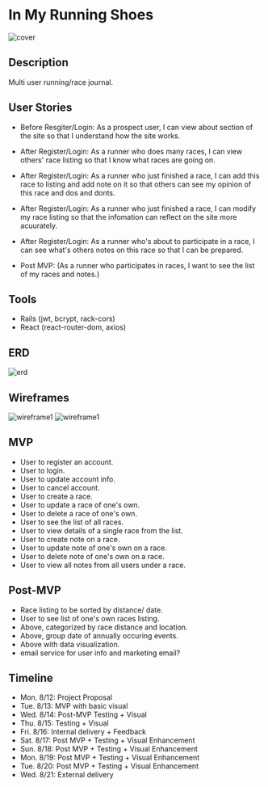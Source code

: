 # In My Running Shoes

![cover](https://media.giphy.com/media/xTiTnwyufCBTD7C69q/giphy.gif)

## Description
  Multi user running/race journal.
  
## User Stories
- Before Resgiter/Login: As a prospect user, I can view about section of the site so that I understand how the site works.

- After Register/Login: As a runner who does many races, I can view others' race listing so that I know what races are going on.
- After Register/Login: As a runner who just finished a race, I can add this race to listing and add note on it so that others can see my opinion of this race and dos and donts. 
- After Register/Login: As a runner who just finished a race, I can modify my race listing so that the infomation can reflect on the site more acuurately.
- After Register/Login: As a runner who's about to participate in a race, I can see what's others notes on this race so that I can be prepared.

- Post MVP: (As a runner who participates in races, I want to see the list of my races and notes.)

## Tools
- Rails (jwt, bcrypt, rack-cors)
- React (react-router-dom, axios)

## ERD
![erd](https://i.imgur.com/XRQt2go.png)

## Wireframes
![wireframe1](https://i.imgur.com/plOehHI.png)
![wireframe1](https://i.imgur.com/kouKcUL.png)

## MVP
 - User to register an account.
 - User to login.
 - User to update account info.
 - User to cancel account.
 - User to create a race.
 - User to update a race of one's own.
 - User to delete a race of one's own.
 - User to see the list of all races.
 - User to view details of a single race from the list.
 - User to create note on a race.
 - User to update note of one's own on a race.
 - User to delete note of one's own on a race.
 - User to view all notes from all users under a race.

## Post-MVP
- Race listing to be sorted by distance/ date.
- User to see list of one's own races listing.
- Above, categorized by race distance and location.
- Above, group date of annually occuring events.
- Above with data visualization.
- email service for user info and marketing email?

## Timeline
  - Mon. 8/12: Project Proposal
  - Tue. 8/13: MVP with basic visual
  - Wed. 8/14: Post-MVP Testing + Visual
  - Thu. 8/15: Testing + Visual
  - Fri. 8/16: Internal delivery + Feedback
  - Sat. 8/17: Post MVP + Testing + Visual Enhancement
  - Sun. 8/18: Post MVP + Testing + Visual Enhancement
  - Mon. 8/19: Post MVP + Testing + Visual Enhancement
  - Tue. 8/20: Post MVP + Testing + Visual Enhancement
  - Wed. 8/21: External delivery
